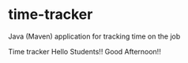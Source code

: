 # time-tracker
Java (Maven) application for tracking time on the job

Time tracker
Hello Students!!
Good Afternoon!!

